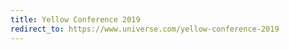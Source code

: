 ```yaml
---
title: Yellow Conference 2019
redirect_to: https://www.universe.com/yellow-conference-2019
---
```


